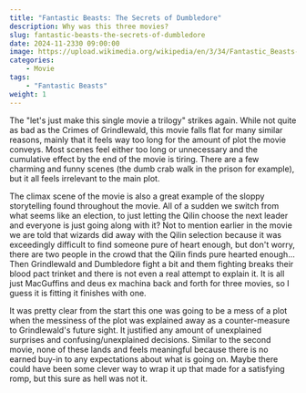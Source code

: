 ```yaml
---
title: "Fantastic Beasts: The Secrets of Dumbledore"
description: Why was this three movies?
slug: fantastic-beasts-the-secrets-of-dumbledore
date: 2024-11-2330 09:00:00
image: https://upload.wikimedia.org/wikipedia/en/3/34/Fantastic_Beasts-_The_Secrets_of_Dumbledore.png
categories:
    - Movie
tags:
    - "Fantastic Beasts"
weight: 1
---
```


The "let's just make this single movie a trilogy" strikes again. While not quite as bad as the Crimes of Grindlewald, this movie falls flat for many similar reasons, mainly that it feels way too long for the amount of plot the movie conveys. Most scenes feel either too long or unnecessary and the cumulative effect by the end of the movie is tiring. There are a few charming and funny scenes (the dumb crab walk in the prison for example), but it all feels irrelevant to the main plot.

The climax scene of the movie is also a great example of the sloppy storytelling found throughout the movie. All of a sudden we switch from what seems like an election, to just letting the Qilin choose the next leader and everyone is just going along with it? Not to mention earlier in the movie we are told that wizards did away with the Qilin selection because it was exceedingly difficult to find someone pure of heart enough, but don't worry, there are two people in the crowd that the Qilin finds pure hearted enough... Then Grindlewald and Dumbledore fight a bit and them fighting breaks their blood pact trinket and there is not even a real attempt to explain it. It is all just MacGuffins and deus ex machina back and forth for three movies, so I guess it is fitting it finishes with one.

It was pretty clear from the start this one was going to be a mess of a plot when the messiness of the plot was explained away as a counter-measure to Grindlewald's future sight. It justified any amount of unexplained surprises and confusing/unexplained decisions. Similar to the second movie, none of these lands and feels meaningful because there is no earned buy-in to any expectations about what is going on. Maybe there could have been some clever way to wrap it up that made for a satisfying romp, but this sure as hell was not it.
